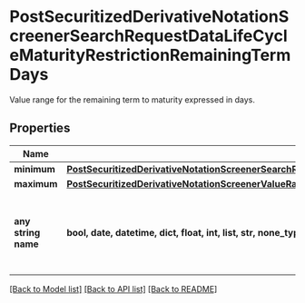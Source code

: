 # PostSecuritizedDerivativeNotationScreenerSearchRequestDataLifeCycleMaturityRestrictionRemainingTermDays

Value range for the remaining term to maturity expressed in days.

## Properties
Name | Type | Description | Notes
------------ | ------------- | ------------- | -------------
**minimum** | [**PostSecuritizedDerivativeNotationScreenerSearchRequestDataLifeCycleMaturityRestrictionRemainingTermDaysMinimum**](PostSecuritizedDerivativeNotationScreenerSearchRequestDataLifeCycleMaturityRestrictionRemainingTermDaysMinimum.md) |  | [optional] 
**maximum** | [**PostSecuritizedDerivativeNotationScreenerValueRangesGetRequestDataLifeCycleMaturityRestrictionRemainingTermDaysMaximum**](PostSecuritizedDerivativeNotationScreenerValueRangesGetRequestDataLifeCycleMaturityRestrictionRemainingTermDaysMaximum.md) |  | [optional] 
**any string name** | **bool, date, datetime, dict, float, int, list, str, none_type** | any string name can be used but the value must be the correct type | [optional]

[[Back to Model list]](../README.md#documentation-for-models) [[Back to API list]](../README.md#documentation-for-api-endpoints) [[Back to README]](../README.md)


